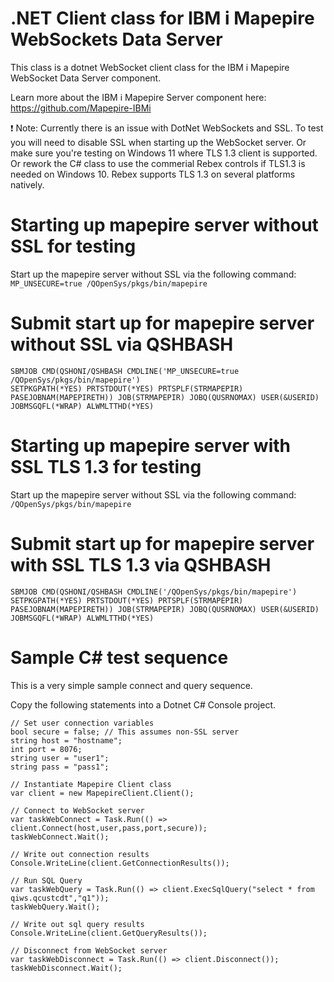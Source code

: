 # .NET Client class for IBM i Mapepire WebSockets Data Server
This class is a dotnet WebSocket client class for the IBM i Mapepire WebSocket Data Server component.   

Learn more about the IBM i Mapepire Server component here:   
https://github.com/Mapepire-IBMi

❗ Note: Currently there is an issue with DotNet WebSockets and SSL. To test you will need to disable SSL when starting up the WebSocket server. Or make sure you're testing on Windows 11 where TLS 1.3 client is supported. Or rework the C# class to use the commerial Rebex controls if TLS1.3 is needed on Windows 10. Rebex supports TLS 1.3 on several platforms natively.

# Starting up mapepire server without SSL for testing   
Start up the mapepire server without SSL via the following command:   
```MP_UNSECURE=true /QOpenSys/pkgs/bin/mapepire```

# Submit start up for mapepire server without SSL via QSHBASH   
```
SBMJOB CMD(QSHONI/QSHBASH CMDLINE('MP_UNSECURE=true /QOpenSys/pkgs/bin/mapepire') 
SETPKGPATH(*YES) PRTSTDOUT(*YES) PRTSPLF(STRMAPEPIR)
PASEJOBNAM(MAPEPIRETH)) JOB(STRMAPEPIR) JOBQ(QUSRNOMAX) USER(&USERID)
JOBMSGQFL(*WRAP) ALWMLTTHD(*YES)            
```

# Starting up mapepire server with SSL TLS 1.3 for testing   
Start up the mapepire server without SSL via the following command:   
```/QOpenSys/pkgs/bin/mapepire```

# Submit start up for mapepire server with SSL TLS 1.3 via QSHBASH   
```
SBMJOB CMD(QSHONI/QSHBASH CMDLINE('/QOpenSys/pkgs/bin/mapepire') 
SETPKGPATH(*YES) PRTSTDOUT(*YES) PRTSPLF(STRMAPEPIR)
PASEJOBNAM(MAPEPIRETH)) JOB(STRMAPEPIR) JOBQ(QUSRNOMAX) USER(&USERID)
JOBMSGQFL(*WRAP) ALWMLTTHD(*YES)            
```

# Sample C# test sequence   
This is a very simple sample connect and query sequence.   

Copy the following statements into a Dotnet C# Console project. 
```
// Set user connection variables
bool secure = false; // This assumes non-SSL server
string host = "hostname";
int port = 8076;
string user = "user1";
string pass = "pass1";

// Instantiate Mapepire Client class
var client = new MapepireClient.Client();

// Connect to WebSocket server
var taskWebConnect = Task.Run(() => client.Connect(host,user,pass,port,secure));
taskWebConnect.Wait();

// Write out connection results
Console.WriteLine(client.GetConnectionResults());

// Run SQL Query
var taskWebQuery = Task.Run(() => client.ExecSqlQuery("select * from qiws.qcustcdt","q1"));
taskWebQuery.Wait();

// Write out sql query results
Console.WriteLine(client.GetQueryResults());

// Disconnect from WebSocket server
var taskWebDisconnect = Task.Run(() => client.Disconnect());
taskWebDisconnect.Wait();
```

